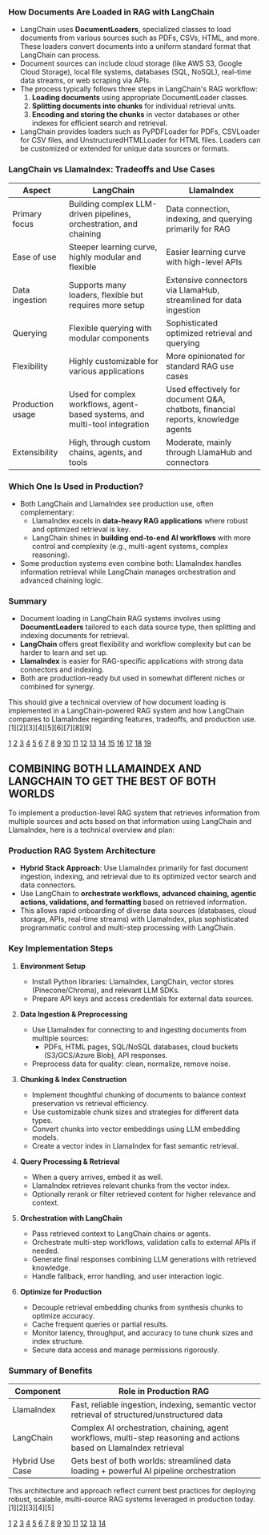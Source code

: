 
### How Documents Are Loaded in RAG with LangChain

- LangChain uses **DocumentLoaders**, specialized classes to load documents from various sources such as PDFs, CSVs, HTML, and more. These loaders convert documents into a uniform standard format that LangChain can process.
- Document sources can include cloud storage (like AWS S3, Google Cloud Storage), local file systems, databases (SQL, NoSQL), real-time data streams, or web scraping via APIs.
- The process typically follows three steps in LangChain's RAG workflow:
  1. **Loading documents** using appropriate DocumentLoader classes.
  2. **Splitting documents into chunks** for individual retrieval units.
  3. **Encoding and storing the chunks** in vector databases or other indexes for efficient search and retrieval.
- LangChain provides loaders such as PyPDFLoader for PDFs, CSVLoader for CSV files, and UnstructuredHTMLLoader for HTML files. Loaders can be customized or extended for unique data sources or formats.

### LangChain vs LlamaIndex: Tradeoffs and Use Cases

| Aspect               | LangChain                                   | LlamaIndex                                |
|----------------------|---------------------------------------------|-------------------------------------------|
| Primary focus        | Building complex LLM-driven pipelines, orchestration, and chaining | Data connection, indexing, and querying primarily for RAG |
| Ease of use          | Steeper learning curve, highly modular and flexible | Easier learning curve with high-level APIs |
| Data ingestion       | Supports many loaders, flexible but requires more setup | Extensive connectors via LlamaHub, streamlined for data ingestion |
| Querying             | Flexible querying with modular components | Sophisticated optimized retrieval and querying |
| Flexibility          | Highly customizable for various applications | More opinionated for standard RAG use cases |
| Production usage     | Used for complex workflows, agent-based systems, and multi-tool integration | Used effectively for document Q&A, chatbots, financial reports, knowledge agents |
| Extensibility        | High, through custom chains, agents, and tools | Moderate, mainly through LlamaHub and connectors |

### Which One Is Used in Production?

- Both LangChain and LlamaIndex see production use, often complementary:
  - LlamaIndex excels in **data-heavy RAG applications** where robust and optimized retrieval is key.
  - LangChain shines in **building end-to-end AI workflows** with more control and complexity (e.g., multi-agent systems, complex reasoning).
- Some production systems even combine both: LlamaIndex handles information retrieval while LangChain manages orchestration and advanced chaining logic.

### Summary

- Document loading in LangChain RAG systems involves using **DocumentLoaders** tailored to each data source type, then splitting and indexing documents for retrieval.
- **LangChain** offers great flexibility and workflow complexity but can be harder to learn and set up.
- **LlamaIndex** is easier for RAG-specific applications with strong data connectors and indexing.
- Both are production-ready but used in somewhat different niches or combined for synergy.

This should give a technical overview of how document loading is implemented in a LangChain-powered RAG system and how LangChain compares to LlamaIndex regarding features, tradeoffs, and production use.[1][2][3][4][5][6][7][8][9]

[1](https://python.langchain.com/docs/integrations/document_loaders/)
[2](https://python.langchain.com/docs/tutorials/rag/)
[3](https://campus.datacamp.com/courses/developing-llm-applications-with-langchain/retrieval-augmented-generation-rag?ex=1)
[4](https://blog.n8n.io/llamaindex-vs-langchain/)
[5](https://superwise.ai/blog/lets-talk-about-llamaindex-and-langchain/)
[6](https://dev.to/bolajibolajoko51/rag-implementation-with-langchain-2jei)
[7](https://www.linkedin.com/pulse/choosing-right-rag-framework-langchain-llamaindex-padhy-diqmc)
[8](https://community.nasscom.in/communities/ai/langchain-vs-llamaindex-which-one-should-you-use-and-when)
[9](https://www.deepchecks.com/langchain-vs-llamaindex-depth-comparison-use/)
[10](https://latenode.com/blog/langchain-rag-implementation-complete-tutorial-with-examples)
[11](https://www.linkedin.com/pulse/rags-using-langchain-part-1-document-loaders-shanza-khan-fxuof)
[12](https://docs.langchain.com/oss/javascript/langchain/retrieval)
[13](https://www.ibm.com/think/topics/llamaindex-vs-langchain)
[14](https://www.freecodecamp.org/news/llm-powered-apps-langchain-vs-llamaindex-vs-nim/)
[15](https://www.reddit.com/r/LangChain/comments/1bbog83/langchain_vs_llamaindex/)
[16](https://nanonets.com/blog/langchain-vs-llamaindex/)
[17](https://pub.towardsai.net/langchain-101-part-3a-talking-to-documents-load-split-and-simple-rag-with-lcel-26b005ccb30a)
[18](https://xenoss.io/blog/langchain-langgraph-llamaindex-llm-frameworks)
[19](https://www.digitalocean.com/community/tutorials/llamaindex-vs-langchain-for-deep-learning)

## COMBINING BOTH LLAMAINDEX AND LANGCHAIN TO GET THE BEST OF BOTH WORLDS
To implement a production-level RAG system that retrieves information from multiple sources and acts based on that information using LangChain and LlamaIndex, here is a technical overview and plan:

### Production RAG System Architecture

- **Hybrid Stack Approach**: Use LlamaIndex primarily for fast document ingestion, indexing, and retrieval due to its optimized vector search and data connectors.
- Use LangChain to **orchestrate workflows, advanced chaining, agentic actions, validations, and formatting** based on retrieved information.
- This allows rapid onboarding of diverse data sources (databases, cloud storage, APIs, real-time streams) with LlamaIndex, plus sophisticated programmatic control and multi-step processing with LangChain.

### Key Implementation Steps

1. **Environment Setup**
   - Install Python libraries: LlamaIndex, LangChain, vector stores (Pinecone/Chroma), and relevant LLM SDKs.
   - Prepare API keys and access credentials for external data sources.

2. **Data Ingestion & Preprocessing**
   - Use LlamaIndex for connecting to and ingesting documents from multiple sources:
     - PDFs, HTML pages, SQL/NoSQL databases, cloud buckets (S3/GCS/Azure Blob), API responses.
   - Preprocess data for quality: clean, normalize, remove noise.

3. **Chunking & Index Construction**
   - Implement thoughtful chunking of documents to balance context preservation vs retrieval efficiency.
   - Use customizable chunk sizes and strategies for different data types.
   - Convert chunks into vector embeddings using LLM embedding models.
   - Create a vector index in LlamaIndex for fast semantic retrieval.

4. **Query Processing & Retrieval**
   - When a query arrives, embed it as well.
   - LlamaIndex retrieves relevant chunks from the vector index.
   - Optionally rerank or filter retrieved content for higher relevance and context.

5. **Orchestration with LangChain**
   - Pass retrieved context to LangChain chains or agents.
   - Orchestrate multi-step workflows, validation calls to external APIs if needed.
   - Generate final responses combining LLM generations with retrieved knowledge.
   - Handle fallback, error handling, and user interaction logic.

6. **Optimize for Production**
   - Decouple retrieval embedding chunks from synthesis chunks to optimize accuracy.
   - Cache frequent queries or partial results.
   - Monitor latency, throughput, and accuracy to tune chunk sizes and index structure.
   - Secure data access and manage permissions rigorously.

### Summary of Benefits

| Component       | Role in Production RAG                  |
|-----------------|---------------------------------------|
| LlamaIndex      | Fast, reliable ingestion, indexing, semantic vector retrieval of structured/unstructured data |
| LangChain       | Complex AI orchestration, chaining, agent workflows, multi-step reasoning and actions based on LlamaIndex retrieval |
| Hybrid Use Case | Gets best of both worlds: streamlined data loading + powerful AI pipeline orchestration |

This architecture and approach reflect current best practices for deploying robust, scalable, multi-source RAG systems leveraged in production today.[1][2][3][4][5]

[1](https://docs.llamaindex.ai/en/stable/optimizing/production_rag/)
[2](https://www.linkedin.com/pulse/ai-frameworks-action-building-rag-systems-langchain-pavan-belagatti-wmg3c)
[3](https://blog.n8n.io/llamaindex-vs-langchain/)
[4](https://galileo.ai/blog/llamaindex-complete-guide-rag-data-workflows-llms)
[5](https://latenode.com/blog/langchain-vs-llamaindex-2025-complete-rag-framework-comparison)
[6](https://python.langchain.com/docs/tutorials/rag/)
[7](https://superwise.ai/blog/lets-talk-about-llamaindex-and-langchain/)
[8](https://www.ibm.com/think/topics/llamaindex-vs-langchain)
[9](https://www.youtube.com/watch?v=D7YwcDJ75lQ)
[10](https://www.youtube.com/watch?v=T04AA_hhOsw)
[11](https://www.reddit.com/r/Rag/comments/1g2h7s8/for_rag_devs_langchain_or_llamaindex/)
[12](https://pub.towardsai.net/introduction-to-retrieval-augmented-generation-rag-using-langchain-and-lamaindex-bd0047628e2a)
[13](https://orq.ai/blog/llamaindex-vs-langchain)
[14](https://www.clickittech.com/ai/langchain-vs-llamaindex-for-rag/)
